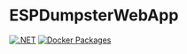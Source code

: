 # ESPDumpsterWebApp

[![.NET](https://github.com/shashinma/ESPDumpsterWebApp/actions/workflows/dotnet.yml/badge.svg?branch=master)](https://github.com/shashinma/ESPDumpsterWebApp/actions/workflows/dotnet.yml)
[![Docker Packages](https://github.com/shashinma/ESPDumpsterWebApp/actions/workflows/docker-publish.yml/badge.svg)](https://github.com/shashinma/ESPDumpsterWebApp/actions/workflows/docker-publish.yml)
